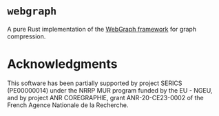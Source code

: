 # `webgraph`

A pure Rust implementation of the [WebGraph framework](https://webgraph.di.unimi.it/) for graph compression.

# Acknowledgments

This software has been partially supported by project SERICS (PE00000014) under the NRRP MUR program funded by the EU - NGEU,
and by project ANR COREGRAPHIE, grant ANR-20-CE23-0002 of the French Agence Nationale de la Recherche.
